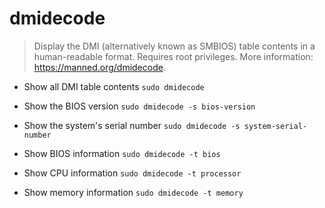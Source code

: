 # dmidecode
> Display the DMI (alternatively known as SMBIOS) table contents in a human-readable format.
> Requires root privileges.
> More information: <https://manned.org/dmidecode>.

- Show all DMI table contents
`sudo dmidecode`

- Show the BIOS version
`sudo dmidecode -s bios-version`

- Show the system's serial number
`sudo dmidecode -s system-serial-number`

- Show BIOS information
`sudo dmidecode -t bios`

- Show CPU information
`sudo dmidecode -t processor`

- Show memory information
`sudo dmidecode -t memory`
